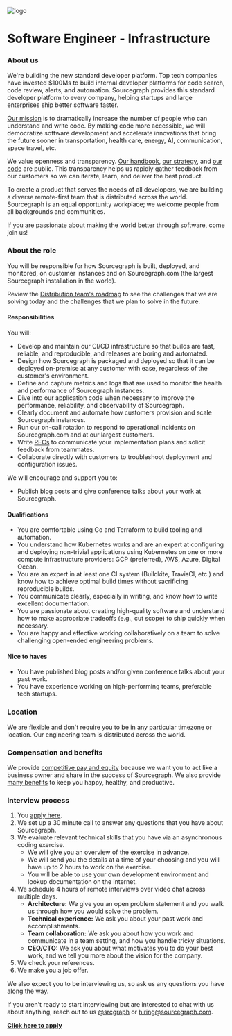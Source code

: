 ![logo](https://sourcegraph.com/.assets/img/sourcegraph-light-head-logo.svg)

# Software Engineer - Infrastructure

### About us

We're building the new standard developer platform. Top tech companies have invested \$100Ms to build internal developer platforms for code search, code review, alerts, and automation. Sourcegraph provides this standard developer platform to every company, helping startups and large enterprises ship better software faster.

[Our mission](https://sourcegraph.com/plan) is to dramatically increase the number of people who can understand and write code. By making code more accessible, we will democratize software development and accelerate innovations that bring the future sooner in transportation, health care, energy, AI, communication, space travel, etc.

We value openness and transparency. [Our handbook](https://about.sourcegraph.com/handbook), [our strategy](https://about.sourcegraph.com/company/strategy), and [our code](https://github.com/sourcegraph/sourcegraph) are public. This transparency helps us rapidly gather feedback from our customers so we can iterate, learn, and deliver the best product.

To create a product that serves the needs of all developers, we are building a diverse remote-first team that is distributed across the world. Sourcegraph is an equal opportunity workplace; we welcome people from all backgrounds and communities.

If you are passionate about making the world better through software, come join us!

### About the role

You will be responsible for how Sourcegraph is built, deployed, and monitored, on customer instances and on Sourcegraph.com (the largest Sourcegraph installation in the world).

Review the [Distribution team's roadmap](https://docs.google.com/document/d/1cBsE9801DcBF9chZyMnxRdolqM_1c2pPyGQz15QAvYI/edit#heading=h.mi8zg2ql2uc6) to see the challenges that we are solving today and the challenges that we plan to solve in the future.

#### Responsibilities

You will:

- Develop and maintain our CI/CD infrastructure so that builds are fast, reliable, and reproducible, and releases are boring and automated.
- Design how Sourcegraph is packaged and deployed so that it can be deployed on-premise at any customer with ease, regardless of the customer's environment.
- Define and capture metrics and logs that are used to monitor the health and performance of Sourcegraph instances.
- Dive into our application code when necessary to improve the performance, reliability, and observability of Sourcegraph.
- Clearly document and automate how customers provision and scale Sourcegraph instances.
- Run our on-call rotation to respond to operational incidents on Sourcegraph.com and at our largest customers.
- Write [RFCs](https://about.sourcegraph.com/handbook/engineering/rfcs) to communicate your implementation plans and solicit feedback from teammates.
- Collaborate directly with customers to troubleshoot deployment and configuration issues.

We will encourage and support you to:

- Publish blog posts and give conference talks about your work at Sourcegraph.

#### Qualifications

- You are comfortable using Go and Terraform to build tooling and automation.
- You understand how Kubernetes works and are an expert at configuring and deploying non-trivial applications using Kubernetes on one or more compute infrastructure providers: GCP (preferred), AWS, Azure, Digital Ocean.
- You are an expert in at least one CI system (Buildkite, TravisCI, etc.) and know how to achieve optimal build times without sacrificing reproducible builds.
- You communicate clearly, especially in writing, and know how to write excellent documentation.
- You are passionate about creating high-quality software and understand how to make appropriate tradeoffs (e.g., cut scope) to ship quickly when necessary.
- You are happy and effective working collaboratively on a team to solve challenging open-ended engineering problems.

#### Nice to haves

- You have published blog posts and/or given conference talks about your past work.
- You have experience working on high-performing teams, preferable tech startups.

### Location

We are flexible and don't require you to be in any particular timezone or location. Our engineering team is distributed across the world.

### Compensation and benefits

We provide [competitive pay and equity](https://about.sourcegraph.com/handbook/people-ops/compensation) because we want you to act like a business owner and share in the success of Sourcegraph. We also provide [many benefits](https://about.sourcegraph.com/handbook/people-ops/benefits-and-perks) to keep you happy, healthy, and productive.

### Interview process

1.  You [apply here](https://hire.withgoogle.com/public/jobs/sourcegraphcom/view/P_AAAAAADAAC5E303MXJieJl?trackingTag=careersRepository).
1.  We set up a 30 minute call to answer any questions that you have about Sourcegraph.
1.  We evaluate relevant technical skills that you have via an asynchronous coding exercise.
    - We will give you an overview of the exercise in advance.
    - We will send you the details at a time of your choosing and you will have up to 2 hours to work on the exercise.
    - You will be able to use your own development environment and lookup documentation on the internet.
1.  We schedule 4 hours of remote interviews over video chat across multiple days.
    - **Architecture:** We give you an open problem statement and you walk us through how you would solve the problem.
    - **Technical experience:** We ask you about your past work and accomplishments.
    - **Team collaboration:** We ask you about how you work and communicate in a team setting, and how you handle tricky situations.
    - **CEO/CTO:** We ask you about what motivates you to do your best work, and we tell you more about the vision for the company.
1.  We check your references.
1.  We make you a job offer.

We also expect you to be interviewing us, so ask us any questions you have along the way.

If you aren't ready to start interviewing but are interested to chat with us about anything, reach out to us [@srcgraph](https://twitter.com/srcgraph) or hiring@sourcegraph.com.

**[Click here to apply](https://hire.withgoogle.com/public/jobs/sourcegraphcom/view/P_AAAAAADAAC5E303MXJieJl?trackingTag=careersRepository)**
